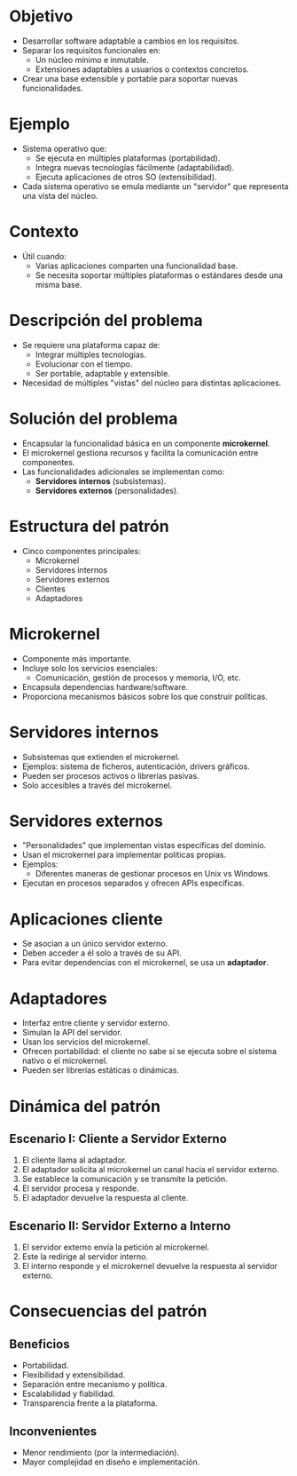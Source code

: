 # Objetivo

- Desarrollar software adaptable a cambios en los requisitos.
- Separar los requisitos funcionales en:
  - Un núcleo mínimo e inmutable.
  - Extensiones adaptables a usuarios o contextos concretos.
- Crear una base extensible y portable para soportar nuevas funcionalidades.

# Ejemplo

- Sistema operativo que:
  - Se ejecuta en múltiples plataformas (portabilidad).
  - Integra nuevas tecnologías fácilmente (adaptabilidad).
  - Ejecuta aplicaciones de otros SO (extensibilidad).
- Cada sistema operativo se emula mediante un "servidor" que representa una vista del núcleo.

# Contexto

- Útil cuando:
  - Varias aplicaciones comparten una funcionalidad base.
  - Se necesita soportar múltiples plataformas o estándares desde una misma base.

# Descripción del problema

- Se requiere una plataforma capaz de:
  - Integrar múltiples tecnologías.
  - Evolucionar con el tiempo.
  - Ser portable, adaptable y extensible.
- Necesidad de múltiples "vistas" del núcleo para distintas aplicaciones.

# Solución del problema

- Encapsular la funcionalidad básica en un componente **microkernel**.
- El microkernel gestiona recursos y facilita la comunicación entre componentes.
- Las funcionalidades adicionales se implementan como:
  - **Servidores internos** (subsistemas).
  - **Servidores externos** (personalidades).

# Estructura del patrón

- Cinco componentes principales:
  - Microkernel
  - Servidores internos
  - Servidores externos
  - Clientes
  - Adaptadores

# Microkernel

- Componente más importante.
- Incluye solo los servicios esenciales:
  - Comunicación, gestión de procesos y memoria, I/O, etc.
- Encapsula dependencias hardware/software.
- Proporciona mecanismos básicos sobre los que construir políticas.

# Servidores internos

- Subsistemas que extienden el microkernel.
- Ejemplos: sistema de ficheros, autenticación, drivers gráficos.
- Pueden ser procesos activos o librerías pasivas.
- Solo accesibles a través del microkernel.

# Servidores externos

- "Personalidades" que implementan vistas específicas del dominio.
- Usan el microkernel para implementar políticas propias.
- Ejemplos:
  - Diferentes maneras de gestionar procesos en Unix vs Windows.
- Ejecutan en procesos separados y ofrecen APIs específicas.

# Aplicaciones cliente

- Se asocian a un único servidor externo.
- Deben acceder a él solo a través de su API.
- Para evitar dependencias con el microkernel, se usa un **adaptador**.

# Adaptadores

- Interfaz entre cliente y servidor externo.
- Simulan la API del servidor.
- Usan los servicios del microkernel.
- Ofrecen portabilidad: el cliente no sabe si se ejecuta sobre el sistema nativo o el microkernel.
- Pueden ser librerías estáticas o dinámicas.

# Dinámica del patrón

## Escenario I: Cliente a Servidor Externo

1. El cliente llama al adaptador.
2. El adaptador solicita al microkernel un canal hacia el servidor externo.
3. Se establece la comunicación y se transmite la petición.
4. El servidor procesa y responde.
5. El adaptador devuelve la respuesta al cliente.

## Escenario II: Servidor Externo a Interno

1. El servidor externo envía la petición al microkernel.
2. Este la redirige al servidor interno.
3. El interno responde y el microkernel devuelve la respuesta al servidor externo.

# Consecuencias del patrón

## Beneficios

- Portabilidad.
- Flexibilidad y extensibilidad.
- Separación entre mecanismo y política.
- Escalabilidad y fiabilidad.
- Transparencia frente a la plataforma.

## Inconvenientes

- Menor rendimiento (por la intermediación).
- Mayor complejidad en diseño e implementación.

